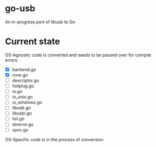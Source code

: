 # go-usb
An in-progress port of libusb to Go

# Current state

OS-Agnostic code is converted and needs to be passed over for compile errors:

* [x] backend.go
* [x] core.go
* [ ] descriptor.go
* [ ] hotplug.go
* [ ] io.go
* [ ] io_unix.go
* [ ] io_windows.go
* [ ] libusb.go
* [ ] libusbi.go
* [ ] list.go
* [ ] strerror.go
* [ ] sync.go

OS-Specific code is in the process of conversion
